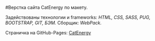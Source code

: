 #Верстка сайта CatEnergy по макету.

Задействованы технологии и frameworks: *HTML, CSS, SASS, PUG, BOOTSTRAP, GIT, БЭМ.*
Сборщик: *WebPack.*

Страничка на GitHub-Pages: [CatEnergy](https://sergei00787.github.io/energy_cat/)